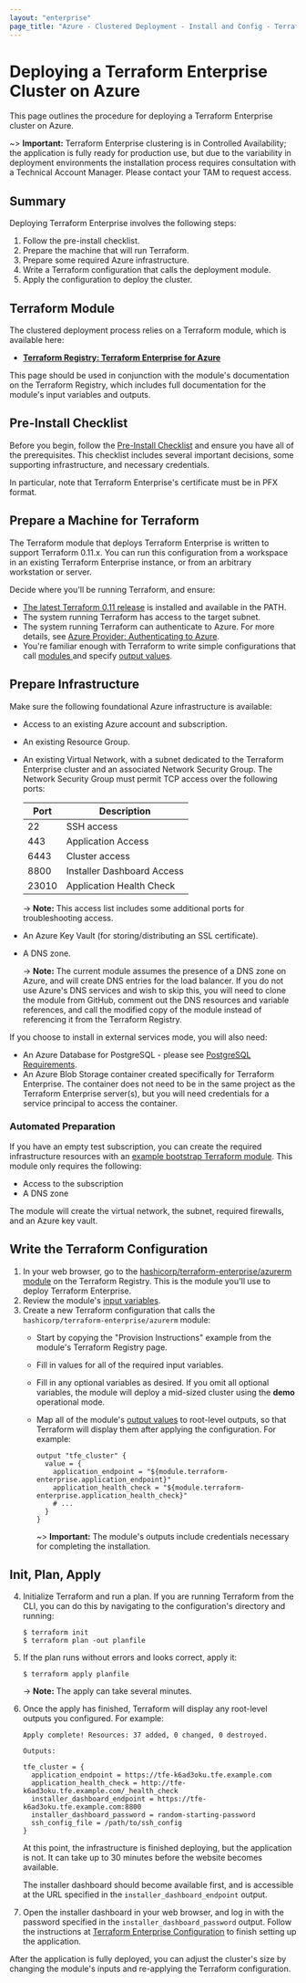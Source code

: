 ```yaml
---
layout: "enterprise"
page_title: "Azure - Clustered Deployment - Install and Config - Terraform Enterprise"
---
```


# Deploying a Terraform Enterprise Cluster on Azure

[mode]: ../before-installing/index.html#operational-mode-decision
[tf11]: https://releases.hashicorp.com/terraform/0.11.14/
[module]: https://registry.terraform.io/modules/hashicorp/terraform-enterprise/azurerm
[inputs]: https://registry.terraform.io/modules/hashicorp/terraform-enterprise/azurerm?tab=inputs
[outputs]: https://registry.terraform.io/modules/hashicorp/terraform-enterprise/azurerm?tab=outputs
[bootstrap]: https://github.com/hashicorp/private-terraform-enterprise/tree/master/examples/bootstrap-azure

This page outlines the procedure for deploying a Terraform Enterprise cluster on Azure.

~> **Important:** Terraform Enterprise clustering is in Controlled Availability; the application is fully ready for production use, but due to the variability in deployment environments the installation process requires consultation with a Technical Account Manager. Please contact your TAM to request access.

## Summary

Deploying Terraform Enterprise involves the following steps:

1. Follow the pre-install checklist.
2. Prepare the machine that will run Terraform.
3. Prepare some required Azure infrastructure.
4. Write a Terraform configuration that calls the deployment module.
5. Apply the configuration to deploy the cluster.

## Terraform Module

The clustered deployment process relies on a Terraform module, which is available here:

- [**Terraform Registry: Terraform Enterprise for Azure**][module]

This page should be used in conjunction with the module's documentation on the Terraform Registry, which includes full documentation for the module's input variables and outputs.

## Pre-Install Checklist

Before you begin, follow the [Pre-Install Checklist](../before-installing/index.html) and ensure you have all of the prerequisites. This checklist includes several important decisions, some supporting infrastructure, and necessary credentials.

In particular, note that Terraform Enterprise's certificate must be in PFX format.

## Prepare a Machine for Terraform

The Terraform module that deploys Terraform Enterprise is written to support Terraform 0.11.x. You can run this configuration from a workspace in an existing Terraform Enterprise instance, or from an arbitrary workstation or server.

Decide where you'll be running Terraform, and ensure:

- [The latest Terraform 0.11 release][tf11] is installed and available in the PATH.
- The system running Terraform has access to the target subnet.
- The system running Terraform can authenticate to Azure. For more details, see [Azure Provider: Authenticating to Azure](/docs/providers/azurerm/index.html#authenticating-to-azure).
- You're familiar enough with Terraform to write simple configurations that call [modules ](/docs/configuration-0-11/modules.html) and specify [output values](/docs/configuration-0-11/outputs.html).

## Prepare Infrastructure

Make sure the following foundational Azure infrastructure is available:

* Access to an existing Azure account and subscription.
* An existing Resource Group.
* An existing Virtual Network, with a subnet dedicated to the Terraform Enterprise cluster and an associated Network Security Group. The Network Security Group must permit TCP access over the following ports:

    | Port | Description |
    |------|-------------|
    | 22 | SSH access  |
    | 443 | Application Access |
    | 6443 | Cluster access |
    | 8800 | Installer Dashboard Access |
    | 23010 | Application Health Check |

    -> **Note:** This access list includes some additional ports for troubleshooting access.
* An Azure Key Vault (for storing/distributing an SSL certificate).
* A DNS zone.

    -> **Note:** The current module assumes the presence of a DNS zone on Azure, and will create DNS entries for the load balancer. If you do not use Azure's DNS services and wish to skip this, you will need to clone the module from GitHub, comment out the DNS resources and variable references, and call the modified copy of the module instead of referencing it from the Terraform Registry.

If you choose to install in external services mode, you will also need:

* An Azure Database for PostgreSQL - please see [PostgreSQL Requirements](../before-installing/postgres-requirements.html).
* An Azure Blob Storage container created specifically for Terraform Enterprise. The container does not need to be in the same project as the Terraform Enterprise server(s), but you will need credentials for a service principal to access the container.

### Automated Preparation

If you have an empty test subscription, you can create the required infrastructure resources with an [example bootstrap Terraform module][bootstrap]. This module only requires the following:

* Access to the subscription
* A DNS zone

The module will create the virtual network, the subnet, required firewalls, and an Azure key vault.

## Write the Terraform Configuration

1. In your web browser, go to the [hashicorp/terraform-enterprise/azurerm module][module] on the Terraform Registry. This is the module you'll use to deploy Terraform Enterprise.
2. Review the module's [input variables][inputs].
3. Create a new Terraform configuration that calls the `hashicorp/terraform-enterprise/azurerm` module:
    - Start by copying the "Provision Instructions" example from the module's Terraform Registry page.
    - Fill in values for all of the required input variables.
    - Fill in any optional variables as desired. If you omit all optional variables, the module will deploy a mid-sized cluster using the **demo** operational mode.
    - Map all of the module's [output values][outputs] to root-level outputs, so that Terraform will display them after applying the configuration. For example:

        ```hcl
        output "tfe_cluster" {
          value = {
            application_endpoint = "${module.terraform-enterprise.application_endpoint}"
            application_health_check = "${module.terraform-enterprise.application_health_check}"
            # ...
          }
        }
        ```

        ~> **Important:** The module's outputs include credentials necessary for completing the installation.

## Init, Plan, Apply

4. Initialize Terraform and run a plan. If you are running Terraform from the CLI, you can do this by navigating to the configuration's directory and running:

    ```
    $ terraform init
    $ terraform plan -out planfile
    ```
5. If the plan runs without errors and looks correct, apply it:

    ```
    $ terraform apply planfile
    ```

    -> **Note:** The apply can take several minutes.
6. Once the apply has finished, Terraform will display any root-level outputs you configured. For example:

    ```text
    Apply complete! Resources: 37 added, 0 changed, 0 destroyed.

    Outputs:

    tfe_cluster = {
      application_endpoint = https://tfe-k6ad3oku.tfe.example.com
      application_health_check = http://tfe-k6ad3oku.tfe.example.com/_health_check
      installer_dashboard_endpoint = https://tfe-k6ad3oku.tfe.example.com:8800
      installer_dashboard_password = random-starting-password
      ssh_config_file = /path/to/ssh_config
    }
    ```

    At this point, the infrastructure is finished deploying, but the application is not. It can take up to 30 minutes before the website becomes available.

    The installer dashboard should become available first, and is accessible at the URL specified in the `installer_dashboard_endpoint` output.
7. Open the installer dashboard in your web browser, and log in with the password specified in the `installer_dashboard_password` output. Follow the instructions at [Terraform Enterprise Configuration](../install/config.html) to finish setting up the application.

After the application is fully deployed, you can adjust the cluster's size by changing the module's inputs and re-applying the Terraform configuration.
